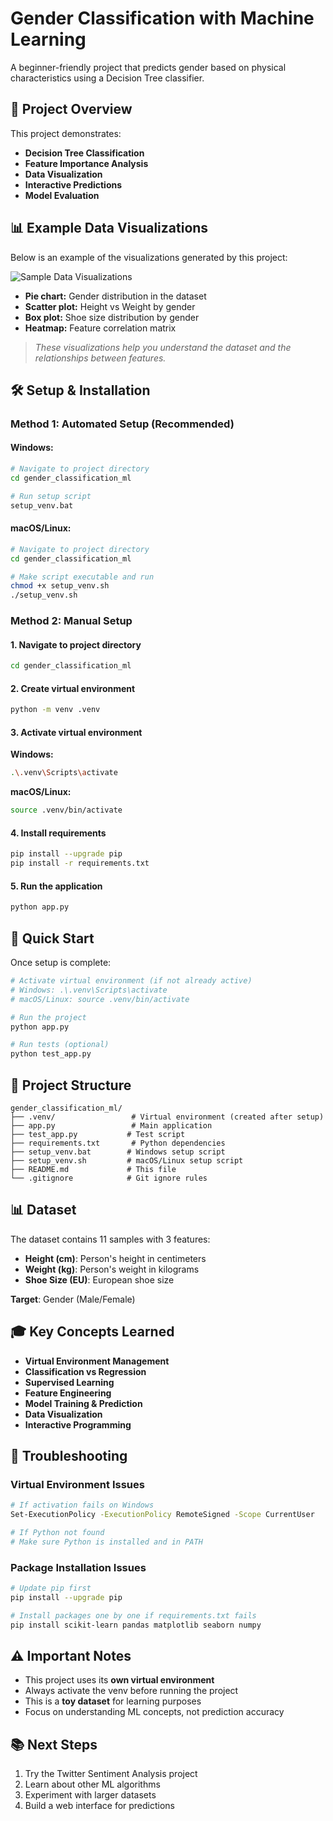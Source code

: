 # Gender Classification with Machine Learning

A beginner-friendly project that predicts gender based on physical characteristics using a Decision Tree classifier.

## 🎯 Project Overview

This project demonstrates:
- **Decision Tree Classification**
- **Feature Importance Analysis** 
- **Data Visualization**
- **Interactive Predictions**
- **Model Evaluation**

## 📊 Example Data Visualizations

Below is an example of the visualizations generated by this project:

![Sample Data Visualizations](visualization_example.png)

- **Pie chart:** Gender distribution in the dataset
- **Scatter plot:** Height vs Weight by gender
- **Box plot:** Shoe size distribution by gender
- **Heatmap:** Feature correlation matrix

> *These visualizations help you understand the dataset and the relationships between features.*

## 🛠️ Setup & Installation

### Method 1: Automated Setup (Recommended)

#### Windows:
```bash
# Navigate to project directory
cd gender_classification_ml

# Run setup script
setup_venv.bat
```

#### macOS/Linux:
```bash
# Navigate to project directory
cd gender_classification_ml

# Make script executable and run
chmod +x setup_venv.sh
./setup_venv.sh
```

### Method 2: Manual Setup

#### 1. Navigate to project directory
```bash
cd gender_classification_ml
```

#### 2. Create virtual environment
```bash
python -m venv .venv
```

#### 3. Activate virtual environment

**Windows:**
```bash
.\.venv\Scripts\activate
```

**macOS/Linux:**
```bash
source .venv/bin/activate
```

#### 4. Install requirements
```bash
pip install --upgrade pip
pip install -r requirements.txt
```

#### 5. Run the application
```bash
python app.py
```

## 🚀 Quick Start

Once setup is complete:

```bash
# Activate virtual environment (if not already active)
# Windows: .\.venv\Scripts\activate
# macOS/Linux: source .venv/bin/activate

# Run the project
python app.py

# Run tests (optional)
python test_app.py
```

## 📁 Project Structure

```
gender_classification_ml/
├── .venv/                 # Virtual environment (created after setup)
├── app.py                 # Main application
├── test_app.py           # Test script
├── requirements.txt       # Python dependencies
├── setup_venv.bat        # Windows setup script
├── setup_venv.sh         # macOS/Linux setup script
├── README.md             # This file
└── .gitignore            # Git ignore rules
```

## 📊 Dataset

The dataset contains 11 samples with 3 features:
- **Height (cm)**: Person's height in centimeters
- **Weight (kg)**: Person's weight in kilograms  
- **Shoe Size (EU)**: European shoe size

**Target**: Gender (Male/Female)

## 🎓 Key Concepts Learned

- **Virtual Environment Management**
- **Classification vs Regression**
- **Supervised Learning**
- **Feature Engineering**
- **Model Training & Prediction**
- **Data Visualization**
- **Interactive Programming**

## 🔧 Troubleshooting

### Virtual Environment Issues
```bash
# If activation fails on Windows
Set-ExecutionPolicy -ExecutionPolicy RemoteSigned -Scope CurrentUser

# If Python not found
# Make sure Python is installed and in PATH
```

### Package Installation Issues
```bash
# Update pip first
pip install --upgrade pip

# Install packages one by one if requirements.txt fails
pip install scikit-learn pandas matplotlib seaborn numpy
```

## ⚠️ Important Notes

- This project uses its **own virtual environment**
- Always activate the venv before running the project
- This is a **toy dataset** for learning purposes
- Focus on understanding ML concepts, not prediction accuracy

## 📚 Next Steps

1. Try the Twitter Sentiment Analysis project
2. Learn about other ML algorithms
3. Experiment with larger datasets
4. Build a web interface for predictions
